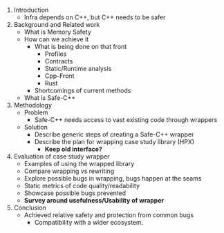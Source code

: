 1. Introduction
	- Infra depends on C++, but C++ needs to be safer
2. Background and Related work
	- What is Memory Safety
	- How can we achieve it
		- What is being done on that front
			- Profiles
			- Contracts
			- Static/Runtime analysis
			- Cpp-Front
			- Rust
		- Shortcomings of current methods
	- What is Safe-C++
3. Methodology
	- Problem
		- Safe-C++ needs access to vast existing code through wrappers
	- Solution
		- Describe generic steps of creating a Safe-C++ wrapper
		- Describe the plan for wrapping case study library (HPX)
			- **Keep old interface?**
4. Evaluation of case study wrapper
	- Examples of using the wrapped library
	- Compare wrapping vs rewriting
	- Explore possible bugs in wrapping, bugs happen at the seams
	- Static metrics of code quality/readability
	- Showcase possible bugs prevented
	- **Survey around usefulness/Usability of wrapper**
5. Conclusion
	- Achieved relative safety and protection from common bugs
		- Compatibility with a wider ecosystem.